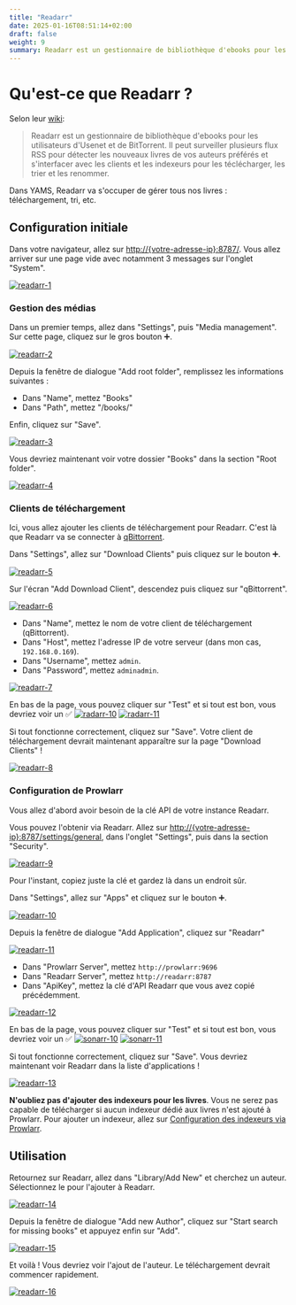 ```yaml
---
title: "Readarr"
date: 2025-01-16T08:51:14+02:00
draft: false
weight: 9
summary: Readarr est un gestionnaire de bibliothèque d'ebooks pour les utilisateurs d'Usenet et de BitTorrent. Il peut surveiller plusieurs flux RSS pour détecter les nouveaux livres de vos auteurs préférés et s'interfacer avec les clients et les indexeurs pour les téclécharger, les trier et les renommer.
---
```


# Qu'est-ce que Readarr ?

Selon leur [wiki](https://readarr.com/):

> Readarr est un gestionnaire de bibliothèque d'ebooks pour les utilisateurs d'Usenet et de BitTorrent. Il peut surveiller plusieurs flux RSS pour détecter les nouveaux livres de vos auteurs préférés et s'interfacer avec les clients et les indexeurs pour les téclécharger, les trier et les renommer.

Dans YAMS, Readarr va s'occuper de gérer tous nos livres : téléchargement, tri, etc.

## Configuration initiale

Dans votre navigateur, allez sur [http://{votre-adresse-ip}:8787/](). Vous allez arriver sur une page vide avec notamment 3 messages sur l'onglet "System".

[![readarr-1](/pics/readarr-1.png)](/pics/readarr-1.png)

### Gestion des médias

Dans un premier temps, allez dans "Settings", puis "Media management". Sur cette page, cliquez sur le gros bouton ➕.

[![readarr-2](/pics/readarr-2.png)](/pics/readarr-2.png)

Depuis la fenêtre de dialogue "Add root folder", remplissez les informations suivantes :

-   Dans "Name", mettez "Books"
-   Dans "Path", mettez "/books/"

Enfin, cliquez sur "Save".

[![readarr-3](/pics/readarr-3.png)](/pics/readarr-3.png)

Vous devriez maintenant voir votre dossier "Books" dans la section "Root folder".

[![readarr-4](/pics/readarr-4.png)](/pics/readarr-4.png)

### Clients de téléchargement

Ici, vous allez ajouter les clients de téléchargement pour Readarr. C'est là que Readarr va se connecter à [qBittorrent](/config/qbittorrent).

Dans "Settings", allez sur "Download Clients" puis cliquez sur le bouton ➕.

[![readarr-5](/pics/readarr-5.png)](/pics/readarr-5.png)

Sur l'écran "Add Download Client", descendez puis cliquez sur "qBittorrent".

[![readarr-6](/pics/readarr-6.png)](/pics/readarr-6.png)

-   Dans "Name", mettez le nom de votre client de téléchargement (qBittorrent).
-   Dans "Host", mettez l'adresse IP de votre serveur (dans mon cas, `192.168.0.169`).
-   Dans "Username", mettez `admin`.
-   Dans "Password", mettez `adminadmin`.

[![readarr-7](/pics/readarr-7.png)](/pics/readarr-7.png)

En bas de la page, vous pouvez cliquer sur "Test" et si tout est bon, vous devriez voir un ✅
[![radarr-10](/pics/radarr-10.png)](/pics/radarr-10.png)
[![radarr-11](/pics/radarr-11.png)](/pics/radarr-11.png)

Si tout fonctionne correctement, cliquez sur "Save". Votre client de téléchargement devrait maintenant apparaître sur la page "Download Clients" !

[![readarr-8](/pics/readarr-8.png)](/pics/readarr-8.png)

### Configuration de Prowlarr

Vous allez d'abord avoir besoin de la clé API de votre instance Readarr.

Vous pouvez l'obtenir via Readarr. Allez sur [http://{votre-adresse-ip}:8787/settings/general](), dans l'onglet "Settings", puis dans la section "Security".

[![readarr-9](/pics/readarr-9.png)](/pics/readarr-9.png)

Pour l'instant, copiez juste la clé et gardez là dans un endroit sûr.

Dans "Settings", allez sur "Apps" et cliquez sur le bouton ➕.

[![readarr-10](/pics/readarr-10.png)](/pics/readarr-10.png)

Depuis la fenêtre de dialogue "Add Application", cliquez sur "Readarr"

[![readarr-11](/pics/readarr-11.png)](/pics/readarr-11.png)

-   Dans "Prowlarr Server", mettez `http://prowlarr:9696`
-   Dans "Readarr Server", mettez `http://readarr:8787`
-   Dans "ApiKey", mettez la clé d'API Readarr que vous avez copié précédemment.

[![readarr-12](/pics/readarr-12.png)](/pics/readarr-12.png)

En bas de la page, vous pouvez cliquer sur "Test" et si tout est bon, vous devriez voir un ✅
[![sonarr-10](/pics/sonarr-10.png)](/pics/sonarr-10.png)
[![sonarr-11](/pics/sonarr-11.png)](/pics/sonarr-11.png)

Si tout fonctionne correctement, cliquez sur "Save". Vous devriez maintenant voir Readarr dans la liste d'applications !

[![readarr-13](/pics/readarr-13.png)](/pics/readarr-13.png)

**N'oubliez pas d'ajouter des indexeurs pour les livres**. Vous ne serez pas capable de télécharger si aucun indexeur dédié aux livres n'est ajouté à Prowlarr. Pour ajouter un indexeur, allez sur [Configuration des indexeurs via Prowlarr](/config/prowlarr/#indexers).

## Utilisation

Retournez sur Readarr, allez dans "Library/Add New" et cherchez un auteur. Sélectionnez le pour l'ajouter à Readarr.

[![readarr-14](/pics/readarr-14.png)](/pics/readarr-14.png)

Depuis la fenêtre de dialogue "Add new Author", cliquez sur "Start search for missing books" et appuyez enfin sur "Add".

[![readarr-15](/pics/readarr-15.png)](/pics/readarr-15.png)

Et voilà ! Vous devriez voir l'ajout de l'auteur. Le téléchargement devrait commencer rapidement.

[![readarr-16](/pics/readarr-16.png)](/pics/readarr-16.png)
